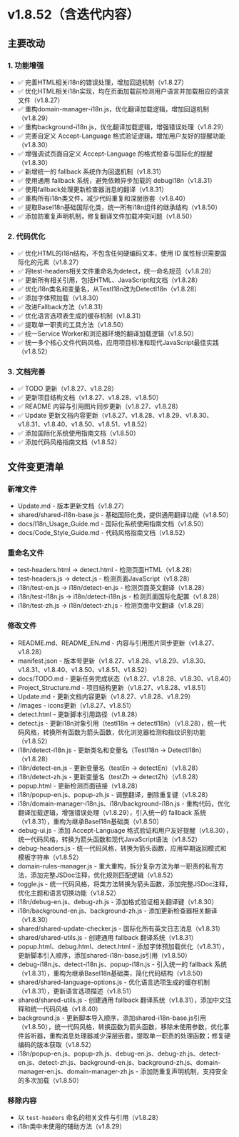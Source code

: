 # v1.8.52（含迭代内容）

## 主要改动

### 1. 功能增强

- ✅ 完善HTML相关i18n的错误处理，增加回退机制（v1.8.27）
- ✅ 优化HTML相关i18n实现，均在页面加载前检测用户语言并加载相应的语言文件（v1.8.27）
- ✅ 重构domain-manager-i18n.js，优化翻译加载逻辑，增加回退机制（v1.8.29）
- ✅ 重构background-i18n.js，优化翻译加载逻辑，增强错误处理（v1.8.29）
- ✅ 完善自定义 Accept-Language 格式验证逻辑，增加用户友好的提醒功能（v1.8.30）
- ✅ 增强调试页面自定义 Accept-Language 的格式检查与国际化的提醒（v1.8.30）
- ✅ 新增统一的 fallback 系统作为回退机制（v1.8.31）
- ✅ 使用通用 fallback 系统，避免依赖异步加载的 debugI18n（v1.8.31）
- ✅ 使用fallback处理更新检查器消息的翻译（v1.8.31）
- ✅ 重构所有i18n类文件，减少代码重复和深层嵌套（v1.8.40）
- ✅ 提取BaseI18n基础国际化类，统一所有i18n组件的继承结构（v1.8.50）
- ✅ 添加防重复声明机制，修复翻译文件加载冲突问题（v1.8.50）

### 2. 代码优化

- ✅ 优化HTML的i18n结构，不包含任何硬编码文本，使用 ID 属性标识需要国际化的元素（v1.8.27）
- ✅ 将test-headers相关文件重命名为detect，统一命名规范（v1.8.28）
- ✅ 更新所有相关引用，包括HTML、JavaScript和文档（v1.8.28）
- ✅ 优化i18n类名和变量名，从TestI18n改为DetectI18n（v1.8.28）
- ✅ 添加字体预加载（v1.8.30）
- ✅ 改进Fallback方法（v1.8.31）
- ✅ 优化语言选项表生成的缓存机制（v1.8.31）
- ✅ 提取单一职责的工具方法（v1.8.50）
- ✅ 统一Service Worker和浏览器环境的翻译加载逻辑（v1.8.50）
- ✅ 统一多个核心文件代码风格，应用项目标准和现代JavaScript最佳实践（v1.8.52）

### 3. 文档完善

- ✅ TODO 更新（v1.8.27、v1.8.28）
- ✅ 更新项目结构文档（v1.8.27、v1.8.28、v1.8.50）
- ✅ README 内容与引用图片同步更新（v1.8.27、v1.8.28）
- ✅ Update 更新文档内容更新（v1.8.27、v1.8.28、v1.8.29、v1.8.30、v1.8.31、v1.8.40、v1.8.50、v1.8.51、v1.8.52）
- ✅ 添加国际化系统使用指南文档（v1.8.50）
- ✅ 添加代码风格指南文档（v1.8.52）


## 文件变更清单

### 新增文件

- Update.md - 版本更新文档（v1.8.27）
- shared/shared-i18n-base.js - 基础国际化类，提供通用翻译功能（v1.8.50）
- docs/I18n_Usage_Guide.md - 国际化系统使用指南文档（v1.8.50）
- docs/Code_Style_Guide.md - 代码风格指南文档（v1.8.52）

### 重命名文件

- test-headers.html → detect.html - 检测页面HTML（v1.8.28）
- test-headers.js → detect.js - 检测页面JavaScript（v1.8.28）
- i18n/test-en.js → i18n/detect-en.js - 检测页面英文翻译（v1.8.28）
- i18n/test-i18n.js → i18n/detect-i18n.js - 检测页面国际化配置（v1.8.28）
- i18n/test-zh.js → i18n/detect-zh.js - 检测页面中文翻译（v1.8.28）

### 修改文件

- README.md、README_EN.md - 内容与引用图片同步更新（v1.8.27、v1.8.28）
- manifest.json - 版本号更新（v1.8.27、v1.8.28、v1.8.29、v1.8.30、v1.8.31、v1.8.40、v1.8.50、v1.8.51、v1.8.52）
- docs/TODO.md - 更新任务完成状态（v1.8.27、v1.8.28、v1.8.30、v1.8.40）
- Project_Structure.md - 项目结构更新（v1.8.27、v1.8.28、v1.8.51）
- Update.md - 更新文档内容更新（v1.8.27、v1.8.28、v1.8.29）
- /images - icons更新（v1.8.27、v1.8.51）
- detect.html - 更新脚本引用路径（v1.8.28）
- detect.js - 更新i18n对象引用（testI18n → detectI18n）（v1.8.28），统一代码风格，转换所有函数为箭头函数，优化浏览器检测和指纹识别功能（v1.8.52）
- i18n/detect-i18n.js - 更新类名和变量名（TestI18n → DetectI18n）（v1.8.28）
- i18n/detect-en.js - 更新变量名（testEn → detectEn）（v1.8.28）
- i18n/detect-zh.js - 更新变量名（testZh → detectZh）（v1.8.28）
- popup.html - 更新检测页面链接（v1.8.28）
- i18n/popup-en.js、popup-zh.js - 调整翻译，删除重复键（v1.8.28）
- i18n/domain-manager-i18n.js、i18n/background-i18n.js - 重构代码，优化翻译加载逻辑，增强错误处理（v1.8.29），引入统一的 fallback 系统（v1.8.31），重构为继承BaseI18n基础类（v1.8.50）
- debug-ui.js - 添加 Accept-Language 格式验证和用户友好提醒（v1.8.30），统一代码风格，转换为箭头函数和现代JavaScript语法（v1.8.52）
- debug-headers.js - 统一代码风格，转换为箭头函数，应用早期返回模式和模板字符串（v1.8.52）
- domain-rules-manager.js - 重大重构，拆分复杂方法为单一职责的私有方法，添加完整JSDoc注释，优化规则匹配逻辑（v1.8.52）
- toggle.js - 统一代码风格，将类方法转换为箭头函数，添加完整JSDoc注释，优化主题和语言切换功能（v1.8.52）
- i18n/debug-en.js、debug-zh.js - 添加格式验证相关翻译键（v1.8.30）
- i18n/background-en.js、background-zh.js - 添加更新检查器相关翻译（v1.8.30）
- shared/shared-update-checker.js - 国际化所有英文日志消息（v1.8.31）
- shared/shared-utils.js - 创建通用 fallback 翻译系统（v1.8.31）
- popup.html、debug.html、detect.html - 添加字体预加载优化（v1.8.31），更新脚本引入顺序，添加shared-i18n-base.js引用（v1.8.50）
- debug-i18n.js、detect-i18n.js、popup-i18n.js - 引入统一的 fallback 系统（v1.8.31），重构为继承BaseI18n基础类，简化代码结构（v1.8.50）
- shared/shared-language-options.js - 优化语言选项生成的缓存机制（v1.8.31），更新语言选项描述（v1.8.51）
- shared/shared-utils.js - 创建通用 fallback 翻译系统（v1.8.31），添加中文注释和统一代码风格（v1.8.40）
- background.js - 更新脚本导入顺序，添加shared-i18n-base.js引用（v1.8.50），统一代码风格，转换函数为箭头函数，移除未使用参数，优化事件监听器，重构消息处理器减少深层嵌套，提取单一职责的处理函数；修复硬编码的版本获取（v1.8.52）
- i18n/popup-en.js、popup-zh.js、debug-en.js、debug-zh.js、detect-en.js、detect-zh.js、background-en.js、background-zh.js、domain-manager-en.js、domain-manager-zh.js - 添加防重复声明机制，支持安全的多次加载（v1.8.50）

### 移除内容

- 以 `test-headers` 命名的相关文件与引用（v1.8.28）
- i18n类中未使用的辅助方法（v1.8.29）